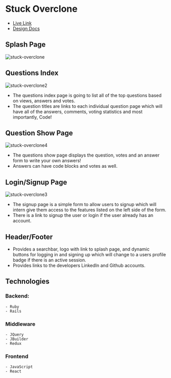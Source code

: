 # Stuck Overclone

- [Live Link](https://stackoverflow.com/)
- [Design Docs](https://github.com/dmurchison/stuck_overclone_app/wiki)

## Splash Page
![stuck-overclone](https://user-images.githubusercontent.com/80483775/190945587-fc1a4654-b8a9-41d1-8be3-a20e1b9dde14.png)

## Questions Index
![stuck-overclone2](https://user-images.githubusercontent.com/80483775/190945715-3cf9b8eb-65a1-4ebd-9791-2710dc26afa4.png)
  - The questions index page is going to list all of the top questions based on views, answers and votes.
  - The question titles are links to each individual question page which will have all of the answers, comments, voting statistics and most importantly, Code!

## Question Show Page
![stuck-overclone4](https://user-images.githubusercontent.com/80483775/190946178-599d686b-3529-4116-a746-f17ad75842b4.png)
  - The questions show page displays the question, votes and an answer form to write your own answers!
  - Answers can have code blocks and votes as well. 

## Login/Signup Page
![stuck-overclone3](https://user-images.githubusercontent.com/80483775/190945854-d54b9ba1-251f-4f70-a297-4b1e88c2d653.png)
  - The signup page is a simple form to allow users to signup which will intern give them access to the features listed on the left side of the form.
  - There is a link to signup the user or login if the user already has an account.

## Header/Footer
  - Provides a searchbar, logo with link to splash page, and dynamic buttons for logging in and signing up which will change to a users profile badge if there is an active session.
  - Provides links to the developers LinkedIn and Github accounts.


## Technologies
  ### Backend:
    - Ruby
    - Rails
  ### Middleware
    - JQuery
    - JBuilder
    - Redux
  ### Frontend
    - JavaScript
    - React



